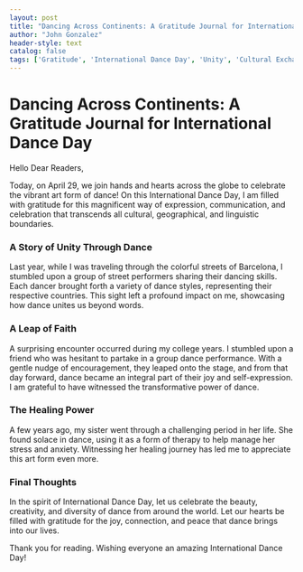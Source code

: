 ```yaml
---
layout: post
title: "Dancing Across Continents: A Gratitude Journal for International Dance Day"
author: "John Gonzalez"
header-style: text
catalog: false
tags: ['Gratitude', 'International Dance Day', 'Unity', 'Cultural Exchange']
---
```


# Dancing Across Continents: A Gratitude Journal for International Dance Day

Hello Dear Readers,

Today, on April 29, we join hands and hearts across the globe to celebrate the vibrant art form of dance! On this International Dance Day, I am filled with gratitude for this magnificent way of expression, communication, and celebration that transcends all cultural, geographical, and linguistic boundaries. 

### A Story of Unity Through Dance

Last year, while I was traveling through the colorful streets of Barcelona, I stumbled upon a group of street performers sharing their dancing skills. Each dancer brought forth a variety of dance styles, representing their respective countries. This sight left a profound impact on me, showcasing how dance unites us beyond words.

### A Leap of Faith

A surprising encounter occurred during my college years. I stumbled upon a friend who was hesitant to partake in a group dance performance. With a gentle nudge of encouragement, they leaped onto the stage, and from that day forward, dance became an integral part of their joy and self-expression. I am grateful to have witnessed the transformative power of dance.

### The Healing Power

A few years ago, my sister went through a challenging period in her life. She found solace in dance, using it as a form of therapy to help manage her stress and anxiety. Witnessing her healing journey has led me to appreciate this art form even more.

### Final Thoughts

In the spirit of International Dance Day, let us celebrate the beauty, creativity, and diversity of dance from around the world. Let our hearts be filled with gratitude for the joy, connection, and peace that dance brings into our lives.

Thank you for reading. Wishing everyone an amazing International Dance Day!